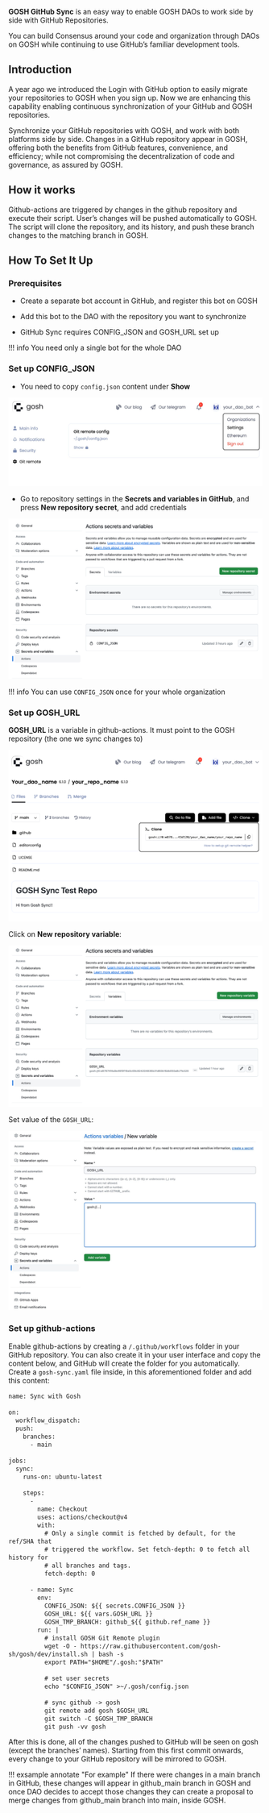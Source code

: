 <!-- ## **GOSH GitHub Sync** -->

**GOSH GitHub Sync** is an easy way to enable GOSH DAOs to work side by side with GitHub Repositories.

You can build Consensus around your code and organization through DAOs on GOSH while continuing to use GitHub’s familiar development tools.


## **Introduction**


A year ago we introduced the Login with GitHub option to easily migrate your repositories to GOSH when you sign up. Now we are enhancing this capability enabling continuous synchronization of your GitHub and GOSH repositories.

Synchronize your GitHub repositories with GOSH, and work with both platforms side by side. Changes in a GitHub repository appear in GOSH, offering both the benefits from GitHub features, convenience, and efficiency; while not compromising the decentralization of code and governance, as assured by GOSH.

## **How it works**

Github-actions are triggered by changes in the github repository and execute their script. User’s changes will be pushed automatically to GOSH. The script will clone the repository, and its history, and push these branch changes to the matching branch in GOSH.


## **How To Set It Up**


### **Prerequisites**

* Create a separate bot account in GitHub, and register this bot on GOSH

* Add this bot to the DAO with the repository you want to synchronize

* GitHub Sync requires CONFIG_JSON and GOSH_URL set up


!!! info
    You need only a single bot for the whole DAO


### **Set up CONFIG_JSON**

* You need to copy `config.json` content under **Show**

![](../images/integration_sync_github_1_config_json.jpg)

* Go to repository settings in the **Secrets and variables in GitHub**, and press **New repository secret**, and add credentials

![](../images/integration_sync_github_2_new_repo_secret.png)


!!! info
    You can use `CONFIG_JSON` once for your whole organization


### **Set up GOSH_URL**

**GOSH_URL** is a variable in github-actions. It must point to the GOSH repository (the one we sync changes to)

![](../images/integration_sync_github_3_gosh_url.png)

Click on **New repository variable**:

![](../images/integration_sync_github_4_new_repo_variable.jpg)

Set value of the `GOSH_URL`:

![](../images/integration_sync_github_5_add_variable.jpg)

### **Set up github-actions**

Enable github-actions by creating a `/.github/workflows` folder in your GitHub repository. You can also create it in your user interface and copy the content below, and GitHub will create the folder for you automatically. Create a `gosh-sync.yaml` file inside, in this aforementioned folder and add this content:


```
name: Sync with Gosh

on:
  workflow_dispatch:
  push:
    branches:
      - main

jobs:
  sync:
    runs-on: ubuntu-latest

    steps:
      -
        name: Checkout
        uses: actions/checkout@v4
        with:
          # Only a single commit is fetched by default, for the ref/SHA that
          # triggered the workflow. Set fetch-depth: 0 to fetch all history for
          # all branches and tags.
          fetch-depth: 0

      - name: Sync
        env:
          CONFIG_JSON: ${{ secrets.CONFIG_JSON }}
          GOSH_URL: ${{ vars.GOSH_URL }}
          GOSH_TMP_BRANCH: github_${{ github.ref_name }}
        run: |
          # install GOSH Git Remote plugin
          wget -O - https://raw.githubusercontent.com/gosh-sh/gosh/dev/install.sh | bash -s
          export PATH="$HOME"/.gosh:"$PATH"

          # set user secrets
          echo "$CONFIG_JSON" >~/.gosh/config.json

          # sync github -> gosh
          git remote add gosh $GOSH_URL
          git switch -C $GOSH_TMP_BRANCH
          git push -vv gosh
```

After this is done, all of the changes pushed to GitHub will be seen on gosh (except the branches’ names). Starting from this first commit onwards, every change to your GitHub repository will be mirrored to GOSH. 

!!! exsample annotate "For example"
    If there were changes in a main branch in GitHub, these changes will appear in github_main branch in GOSH and once DAO decides to accept those changes they can create a proposal to merge changes from github_main branch into main, inside GOSH.
